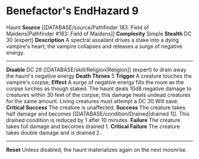 ﻿---
complexity: Simple
hazard_type: Haunt
id: '215'
level: '9'
name: Benefactor's End
rarity: Common
source: '[[DATABASE/source/Pathfinder 183. Field of Maidens|Pathfinder #183: Field
  of Maidens]]'
trait:
- '[[DATABASE/trait/Haunt|Haunt]]'
type: Hazard

---
# Benefactor's End<span class="item-type">Hazard 9</span>

<span class="item-trait">Haunt</span>
**Source** [[DATABASE/source/Pathfinder 183. Field of Maidens|Pathfinder #183: Field of Maidens]]
**Complexity** Simple
**Stealth** DC 30 (expert)
**Description** A spectral assailant drives a stake into a dying vampire's heart; the vampire collapses and releases a surge of negative energy.

---
**Disable** DC 28 [[DATABASE/skill/Religion|Religion]] (expert) to drain away the haunt's negative energy
**Death Throes** <span class="action-icon">5</span> **Trigger** A creature touches the vampire's corpse; **Effect** A surge of negative energy fills the room as the corpse lurches as though staked. The haunt deals 10d8 negative damage to creatures within 30 feet of the corpse; this damage heals undead creatures for the same amount. Living creatures must attempt a DC 30 Will save.
**Critical Success** The creature is unaffected.
**Success** The creature takes half damage and becomes [[DATABASE/condition/Drained|drained 1]]. This drained condition is reduced by 1 after 10 minutes.
**Failure** The creature takes full damage and becomes drained 1.
**Critical Failure** The creature takes double damage and is drained 2.

---
**Reset** Unless disabled, the haunt materializes again on the next moonrise.
